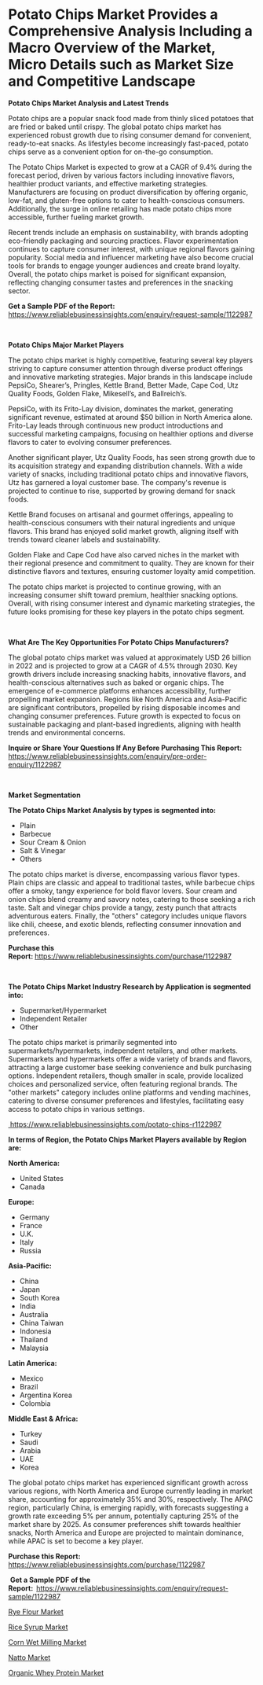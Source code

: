 <p><h1>Potato Chips Market Provides a Comprehensive Analysis Including a Macro Overview of the Market, Micro Details such as Market Size and Competitive Landscape</h1></p><p><strong>Potato Chips Market Analysis and Latest Trends</strong></p>
<p><p>Potato chips are a popular snack food made from thinly sliced potatoes that are fried or baked until crispy. The global potato chips market has experienced robust growth due to rising consumer demand for convenient, ready-to-eat snacks. As lifestyles become increasingly fast-paced, potato chips serve as a convenient option for on-the-go consumption.</p><p>The Potato Chips Market is expected to grow at a CAGR of 9.4% during the forecast period, driven by various factors including innovative flavors, healthier product variants, and effective marketing strategies. Manufacturers are focusing on product diversification by offering organic, low-fat, and gluten-free options to cater to health-conscious consumers. Additionally, the surge in online retailing has made potato chips more accessible, further fueling market growth.</p><p>Recent trends include an emphasis on sustainability, with brands adopting eco-friendly packaging and sourcing practices. Flavor experimentation continues to capture consumer interest, with unique regional flavors gaining popularity. Social media and influencer marketing have also become crucial tools for brands to engage younger audiences and create brand loyalty. Overall, the potato chips market is poised for significant expansion, reflecting changing consumer tastes and preferences in the snacking sector.</p></p>
<p><strong>Get a Sample PDF of the Report:&nbsp;</strong> <a href="https://www.reliablebusinessinsights.com/enquiry/request-sample/1122987?utm_campaign=101&utm_medium=2&utm_source=Github&utm_content=ia&utm_term=15022025&utm_id=potato-chips">https://www.reliablebusinessinsights.com/enquiry/request-sample/1122987</a></p>
<p>&nbsp;</p>
<p><strong>Potato Chips Major Market Players</strong></p>
<p><p>The potato chips market is highly competitive, featuring several key players striving to capture consumer attention through diverse product offerings and innovative marketing strategies. Major brands in this landscape include PepsiCo, Shearer’s, Pringles, Kettle Brand, Better Made, Cape Cod, Utz Quality Foods, Golden Flake, Mikesell’s, and Ballreich’s.</p><p>PepsiCo, with its Frito-Lay division, dominates the market, generating significant revenue, estimated at around $50 billion in North America alone. Frito-Lay leads through continuous new product introductions and successful marketing campaigns, focusing on healthier options and diverse flavors to cater to evolving consumer preferences.</p><p>Another significant player, Utz Quality Foods, has seen strong growth due to its acquisition strategy and expanding distribution channels. With a wide variety of snacks, including traditional potato chips and innovative flavors, Utz has garnered a loyal customer base. The company's revenue is projected to continue to rise, supported by growing demand for snack foods.</p><p>Kettle Brand focuses on artisanal and gourmet offerings, appealing to health-conscious consumers with their natural ingredients and unique flavors. This brand has enjoyed solid market growth, aligning itself with trends toward cleaner labels and sustainability.</p><p>Golden Flake and Cape Cod have also carved niches in the market with their regional presence and commitment to quality. They are known for their distinctive flavors and textures, ensuring customer loyalty amid competition.</p><p>The potato chips market is projected to continue growing, with an increasing consumer shift toward premium, healthier snacking options. Overall, with rising consumer interest and dynamic marketing strategies, the future looks promising for these key players in the potato chips segment.</p></p>
<p>&nbsp;</p>
<p><strong>What Are The Key Opportunities For Potato Chips Manufacturers?</strong></p>
<p><p>The global potato chips market was valued at approximately USD 26 billion in 2022 and is projected to grow at a CAGR of 4.5% through 2030. Key growth drivers include increasing snacking habits, innovative flavors, and health-conscious alternatives such as baked or organic chips. The emergence of e-commerce platforms enhances accessibility, further propelling market expansion. Regions like North America and Asia-Pacific are significant contributors, propelled by rising disposable incomes and changing consumer preferences. Future growth is expected to focus on sustainable packaging and plant-based ingredients, aligning with health trends and environmental concerns.</p></p>
<p><strong>Inquire or Share Your Questions If Any Before Purchasing This Report:</strong> <a href="https://www.reliablebusinessinsights.com/enquiry/pre-order-enquiry/1122987?utm_campaign=101&utm_medium=2&utm_source=Github&utm_content=ia&utm_term=15022025&utm_id=potato-chips">https://www.reliablebusinessinsights.com/enquiry/pre-order-enquiry/1122987</a></p>
<p>&nbsp;</p>
<p><strong>Market Segmentation</strong></p>
<p><strong>The Potato Chips Market Analysis by types is segmented into:</strong></p>
<p><ul><li>Plain</li><li>Barbecue</li><li>Sour Cream & Onion</li><li>Salt & Vinegar</li><li>Others</li></ul></p>
<p><p>The potato chips market is diverse, encompassing various flavor types. Plain chips are classic and appeal to traditional tastes, while barbecue chips offer a smoky, tangy experience for bold flavor lovers. Sour cream and onion chips blend creamy and savory notes, catering to those seeking a rich taste. Salt and vinegar chips provide a tangy, zesty punch that attracts adventurous eaters. Finally, the "others" category includes unique flavors like chili, cheese, and exotic blends, reflecting consumer innovation and preferences.</p></p>
<p><strong>Purchase this Report:&nbsp;</strong><a href="https://www.reliablebusinessinsights.com/purchase/1122987?utm_campaign=101&utm_medium=2&utm_source=Github&utm_content=ia&utm_term=15022025&utm_id=potato-chips">https://www.reliablebusinessinsights.com/purchase/1122987</a></p>
<p>&nbsp;</p>
<p><strong>The Potato Chips Market Industry Research by Application is segmented into:</strong></p>
<p><ul><li>Supermarket/Hypermarket</li><li>Independent Retailer</li><li>Other</li></ul></p>
<p><p>The potato chips market is primarily segmented into supermarkets/hypermarkets, independent retailers, and other markets. Supermarkets and hypermarkets offer a wide variety of brands and flavors, attracting a large customer base seeking convenience and bulk purchasing options. Independent retailers, though smaller in scale, provide localized choices and personalized service, often featuring regional brands. The "other markets" category includes online platforms and vending machines, catering to diverse consumer preferences and lifestyles, facilitating easy access to potato chips in various settings.</p></p>
<p><a href="https://www.reliablebusinessinsights.com/potato-chips-r1122987?utm_campaign=101&utm_medium=2&utm_source=Github&utm_content=ia&utm_term=15022025&utm_id=potato-chips">&nbsp;https://www.reliablebusinessinsights.com/potato-chips-r1122987</a></p>
<p><strong>In terms of Region, the Potato Chips Market Players available by Region are:</strong></p>
<p>
    <p> <strong> North America: </strong>
        <ul>
            <li>United States</li>
            <li>Canada</li>
        </ul>
        </p> 
    <p> <strong> Europe: </strong>
        <ul>
            <li>Germany</li>
            <li>France</li>
            <li>U.K.</li>
            <li>Italy</li>
            <li>Russia</li>
        </ul>
        </p> 
    <p> <strong> Asia-Pacific: </strong>
        <ul>
            <li>China</li>
            <li>Japan</li>
            <li>South Korea</li>
            <li>India</li>
            <li>Australia</li>
            <li>China Taiwan</li>
            <li>Indonesia</li>
            <li>Thailand</li>
            <li>Malaysia</li>
        </ul>
        </p> 
    <p> <strong> Latin America: </strong>
        <ul>
            <li>Mexico</li>
            <li>Brazil</li>
            <li>Argentina Korea</li>
            <li>Colombia</li>
        </ul>
        </p> 
    <p> <strong> Middle East & Africa: </strong>
        <ul>
            <li>Turkey</li>
            <li>Saudi</li>
            <li>Arabia</li>
            <li>UAE</li>
            <li>Korea</li>
        </ul>
    </p>
    </p>
<p><p>The global potato chips market has experienced significant growth across various regions, with North America and Europe currently leading in market share, accounting for approximately 35% and 30%, respectively. The APAC region, particularly China, is emerging rapidly, with forecasts suggesting a growth rate exceeding 5% per annum, potentially capturing 25% of the market share by 2025. As consumer preferences shift towards healthier snacks, North America and Europe are projected to maintain dominance, while APAC is set to become a key player.</p></p>
<p><strong>Purchase this Report: </strong><a href="https://www.reliablebusinessinsights.com/purchase/1122987?utm_campaign=101&utm_medium=2&utm_source=Github&utm_content=ia&utm_term=15022025&utm_id=potato-chips">https://www.reliablebusinessinsights.com/purchase/1122987</a></p>
<p>&nbsp;<strong>Get a Sample PDF of the Report:&nbsp;&nbsp;</strong><a href="https://www.reliablebusinessinsights.com/enquiry/request-sample/1122987?utm_campaign=101&utm_medium=2&utm_source=Github&utm_content=ia&utm_term=15022025&utm_id=potato-chips">https://www.reliablebusinessinsights.com/enquiry/request-sample/1122987</a></p>
<p><strong></strong></p>
<p><p><a href="https://github.com/poianaokkels/Market-Research-Report-List-1/blob/main/rye-flour-market.md?utm_campaign=101&utm_medium=2&utm_source=Github&utm_content=ia&utm_term=15022025&utm_id=potato-chips">Rye Flour Market</a></p><p><a href="https://github.com/iquiseeboli/Market-Research-Report-List-1/blob/main/rice-syrup-market.md?utm_campaign=101&utm_medium=2&utm_source=Github&utm_content=ia&utm_term=15022025&utm_id=potato-chips">Rice Syrup Market</a></p><p><a href="https://github.com/haimamuirev8/Market-Research-Report-List-1/blob/main/corn-wet-milling-market.md?utm_campaign=101&utm_medium=2&utm_source=Github&utm_content=ia&utm_term=15022025&utm_id=potato-chips">Corn Wet Milling Market</a></p><p><a href="https://github.com/daemluari/Market-Research-Report-List-1/blob/main/natto-market.md?utm_campaign=101&utm_medium=2&utm_source=Github&utm_content=ia&utm_term=15022025&utm_id=potato-chips">Natto Market</a></p><p><a href="https://github.com/naulasulakr0/Market-Research-Report-List-1/blob/main/organic-whey-protein-market.md?utm_campaign=101&utm_medium=2&utm_source=Github&utm_content=ia&utm_term=15022025&utm_id=potato-chips">Organic Whey Protein Market</a></p></p>